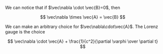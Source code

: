 We can notice that if $\vec\nabla \cdot \vec{B}=0$, then

$$
\vec\nabla \times \vec{A} = \vec{B}
$$

We can make an arbitrary choice for $\vec\nabla\cdot\vec{A}$. The Lorenz gauge is the choice

$$
\vec\nabla \cdot \vec{A} + \frac{1}{c^2}{\partial \varphi \over \partial t}
$$